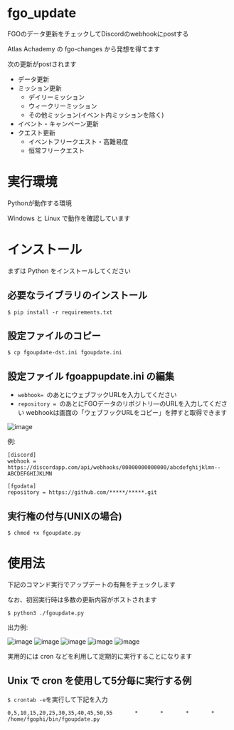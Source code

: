 # fgo_update

FGOのデータ更新をチェックしてDiscordのwebhookにpostする

Atlas Achademy の fgo-changes から発想を得てます

次の更新がpostされます
- データ更新
- ミッション更新
  - デイリーミッション
  - ウィークリーミッション
  - その他ミッション(イベント内ミッションを除く)
- イベント・キャンペーン更新
- クエスト更新
  - イベントフリークエスト・高難易度
  - 恒常フリークエスト

# 実行環境
Pythonが動作する環境

Windows と Linux で動作を確認しています

# インストール
まずは Python をインストールしてください
## 必要なライブラリのインストール
```
$ pip install -r requirements.txt
```
## 設定ファイルのコピー
```
$ cp fgoupdate-dst.ini fgoupdate.ini  
```
## 設定ファイル fgoappupdate.ini の編集
- ```webhook= ```のあとにウェブフックURLを入力してください
- ```repository = ```のあとにFGOデータのリポジトリ―のURLを入力してください
webhookは画面の「ウェブフックURLをコピー」を押すと取得できます

![image](https://user-images.githubusercontent.com/62515228/104086843-72d7fc80-529e-11eb-85ed-cff1d8241c6a.png)

例:
```
[discord]
webhook = https://discordapp.com/api/webhooks/00000000000000/abcdefghijklmn--ABCDEFGHIJKLMN

[fgodata]
repository = https://github.com/*****/*****.git

```
## 実行権の付与(UNIXの場合)
```
$ chmod +x fgoupdate.py
```

# 使用法
下記のコマンド実行でアップデートの有無をチェックします

なお、初回実行時は多数の更新内容がポストされます
```
$ python3 ./fgoupdate.py
```
出力例:

![image](https://user-images.githubusercontent.com/62515228/104119021-3543a400-5370-11eb-96c0-c155cb5bb3e1.png)
![image](https://user-images.githubusercontent.com/62515228/104119035-560bf980-5370-11eb-9e7d-cfc6e52a4494.png)
![image](https://user-images.githubusercontent.com/62515228/104119054-6c19ba00-5370-11eb-8751-49ac11ccdb9f.png)
![image](https://user-images.githubusercontent.com/62515228/104119068-80f64d80-5370-11eb-867a-3d36dd0c58f5.png)
![image](https://user-images.githubusercontent.com/62515228/104119092-a6835700-5370-11eb-9b6a-99b0f467f981.png)

実用的には cron などを利用して定期的に実行することになります

## Unix で cron を使用して5分毎に実行する例
```$ crontab -e```を実行して下記を入力 

```
0,5,10,15,20,25,30,35,40,45,50,55       *       *       *       *       /home/fgophi/bin/fgoupdate.py
```
